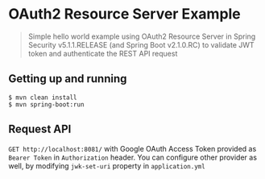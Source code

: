 # OAuth2 Resource Server Example

> Simple hello world example using OAuth2 Resource Server in Spring Security v5.1.1.RELEASE (and Spring Boot v2.1.0.RC) to validate JWT token and authenticate the REST API request

## Getting up and running

```(bash)
$ mvn clean install
$ mvn spring-boot:run
```

## Request API

`GET http://localhost:8081/` with Google OAuth Access Token provided as `Bearer Token` in `Authorization` header. You can configure other 
provider as well, by modifying `jwk-set-uri` property in `application.yml`